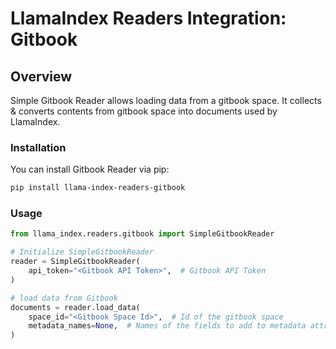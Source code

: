 # LlamaIndex Readers Integration: Gitbook

## Overview

Simple Gitbook Reader allows loading data from a gitbook space. It collects & converts contents from gitbook space into documents used by LlamaIndex.

### Installation

You can install Gitbook Reader via pip:

```bash
pip install llama-index-readers-gitbook
```

### Usage

```python
from llama_index.readers.gitbook import SimpleGitbookReader

# Initialize SimpleGitbookReader
reader = SimpleGitbookReader(
    api_token="<Gitbook API Token>",  # Gitbook API Token
)

# load data from Gitbook
documents = reader.load_data(
    space_id="<Gitbook Space Id>",  # Id of the gitbook space
    metadata_names=None,  # Names of the fields to add to metadata attribute (available: 'path', 'title', 'description', 'parent')
)
```
